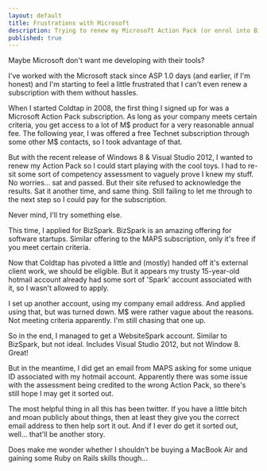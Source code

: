 ```yaml
---
layout: default
title: Frustrations with Microsoft
description: Trying to renew my Microsoft Action Pack (or enrol into BizSpark) has been a right pain in the arse
published: true
---
```


Maybe Microsoft don't want me developing with their tools?

I've worked with the Microsoft stack since ASP 1.0 days (and earlier, if I'm honest) and I'm starting to feel a little frustrated that I can't even renew a subscription with them without hassles.

When I started Coldtap in 2008, the first thing I signed up for was a Microsoft Action Pack subscription. As long as your company meets certain criteria, you get access to a lot of M$ product for a very reasonable annual fee. The following year, I was offered a free Technet subscription through some other M$ contacts, so I took advantage of that.

But with the recent release of Windows 8 & Visual Studio 2012, I wanted to renew my Action Pack so I could start playing with the cool toys. I had to re-sit some sort of competency assessment to vaguely prove I knew my stuff. No worries... sat and passed. But their site refused to acknowledge the results. Sat it another time, and same thing. Still failing to let me through to the next step so I could pay for the subscription.

Never mind, I'll try something else.

This time, I applied for BizSpark. BizSpark is an amazing offering for software startups. Similar offering to the MAPS subscription, only it's free if you meet certain criteria.

Now that Coldtap has pivoted a little and (mostly) handed off it's external client work, we should be eligible. But it appears my trusty 15-year-old hotmail account already had some sort of 'Spark' account associated with it, so I wasn't allowed to apply.

I set up another account, using my company email address. And applied using that, but was turned down. M$ were rather vague about the reasons. Not meeting criteria apparently. I'm still chasing that one up.

So in the end, I managed to get a WebsiteSpark account. Similar to BizSpark, but not ideal. Includes Visual Studio 2012, but not Window 8. Great!

But in the meantime, I did get an email from MAPS asking for some unique ID associated with my hotmail account. Apparently there was some issue with the assessment being credited to the wrong Action Pack, so there's still hope I may get it sorted out.

The most helpful thing in all this has been twitter. If you have a little bitch and moan publicly about things, then at least they give you the correct email address to then help sort it out. And if I ever do get it sorted out, well... that'll be another story.

Does make me wonder whether I shouldn't be buying a MacBook Air and gaining some Ruby on Rails skills though...